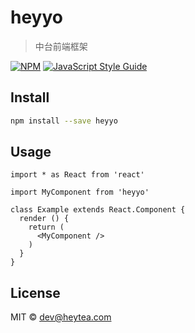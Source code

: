 # heyyo

> 中台前端框架

[![NPM](https://img.shields.io/npm/v/heyyo.svg)](https://www.npmjs.com/package/heyyo) [![JavaScript Style Guide](https://img.shields.io/badge/code_style-standard-brightgreen.svg)](https://standardjs.com)

## Install

```bash
npm install --save heyyo
```

## Usage

```tsx
import * as React from 'react'

import MyComponent from 'heyyo'

class Example extends React.Component {
  render () {
    return (
      <MyComponent />
    )
  }
}
```

## License

MIT © [dev@heytea.com](https://github.com/heytea/heyYo)

